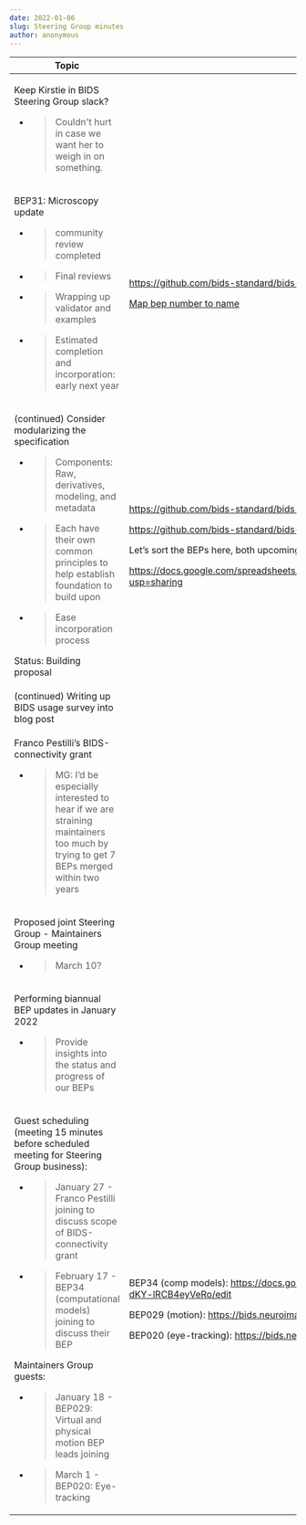 ```yaml
---
date: 2022-01-06
slug: Steering Group minutes
author: anonymous
---
```





<!-- more -->



<table>
 <thead>
  <tr class="header">
   <th>
    Topic
   </th>
   <th>
    Relevant Links
   </th>
  </tr>
 </thead>
 <tbody>
  <tr class="odd">
   <td>
    <p>
     Keep Kirstie in BIDS Steering Group slack?
    </p>
    <ul>
     <li>
      <blockquote>
       <p>
        Couldn't hurt in case we want her to weigh in on something.
       </p>
      </blockquote>
     </li>
    </ul>
   </td>
   <td>
   </td>
  </tr>
  <tr class="even">
   <td>
    <p>
     BEP31: Microscopy update
    </p>
    <ul>
     <li>
      <blockquote>
       <p>
        community review completed
       </p>
      </blockquote>
     </li>
     <li>
      <blockquote>
       <p>
        Final reviews
       </p>
      </blockquote>
     </li>
     <li>
      <blockquote>
       <p>
        Wrapping up validator and examples
       </p>
      </blockquote>
     </li>
     <li>
      <blockquote>
       <p>
        Estimated completion and incorporation: early next year
       </p>
      </blockquote>
     </li>
    </ul>
   </td>
   <td>
    <p>
     <a href="https://github.com/bids-standard/bids-specification/pull/881">
      <span class="underline">
       https://github.com/bids-standard/bids-specification/pull/881
      </span>
     </a>
    </p>
    <p>
     <a href="https://bids.neuroimaging.io/get_involved.html#extending-the-bids-specification">
      <span class="underline">
       Map bep number to name
      </span>
     </a>
    </p>
   </td>
  </tr>
  <tr class="odd">
   <td>
    <p>
     (continued) Consider modularizing the specification
    </p>
    <ul>
     <li>
      <blockquote>
       <p>
        Components: Raw, derivatives, modeling, and metadata
       </p>
      </blockquote>
     </li>
     <li>
      <blockquote>
       <p>
        Each have their own common principles to help establish foundation to build upon
       </p>
      </blockquote>
     </li>
     <li>
      <blockquote>
       <p>
        Ease incorporation process
       </p>
      </blockquote>
     </li>
    </ul>
    <p>
     Status: Building proposal
    </p>
   </td>
   <td>
    <p>
     <a href="https://github.com/bids-standard/bids-specification/issues/255">
      <span class="underline">
       https://github.com/bids-standard/bids-specification/issues/255
      </span>
     </a>
    </p>
    <p>
     <a href="https://github.com/bids-standard/bids-specification/issues/401">
      <span class="underline">
       https://github.com/bids-standard/bids-specification/issues/401
      </span>
     </a>
    </p>
    <p>
     Let’s sort the BEPs here, both upcoming and old:
    </p>
    <p>
     <a href="https://docs.google.com/spreadsheets/d/1im1AmDfEBRtFOtQlv_atUtOH8xyiEmL_QsstKKQ6_eE/edit?usp=sharing">
      <span class="underline">
       https://docs.google.com/spreadsheets/d/1im1AmDfEBRtFOtQlv_atUtOH8xyiEmL_QsstKKQ6_eE/edit?usp=sharing
      </span>
     </a>
    </p>
   </td>
  </tr>
  <tr class="even">
   <td>
    (continued) Writing up BIDS usage survey into blog post
   </td>
   <td>
   </td>
  </tr>
  <tr class="odd">
   <td>
    <p>
     Franco Pestilli’s BIDS-connectivity grant
    </p>
    <ul>
     <li>
      <blockquote>
       <p>
        MG: I’d be especially interested to hear if we are straining maintainers too much by trying to get 7 BEPs merged within two years
       </p>
      </blockquote>
     </li>
    </ul>
   </td>
   <td>
   </td>
  </tr>
  <tr class="even">
   <td>
    <p>
     Proposed joint Steering Group - Maintainers Group meeting
    </p>
    <ul>
     <li>
      <blockquote>
       <p>
        March 10?
       </p>
      </blockquote>
     </li>
    </ul>
   </td>
   <td>
   </td>
  </tr>
  <tr class="odd">
   <td>
    <p>
     Performing biannual BEP updates in January 2022
    </p>
    <ul>
     <li>
      <blockquote>
       <p>
        Provide insights into the status and progress of our BEPs
       </p>
      </blockquote>
     </li>
    </ul>
   </td>
   <td>
   </td>
  </tr>
  <tr class="even">
   <td>
    <p>
     Guest scheduling (meeting 15 minutes before scheduled meeting for Steering Group business):
    </p>
    <ul>
     <li>
      <blockquote>
       <p>
        January 27 - Franco Pestilli joining to discuss scope of BIDS-connectivity grant
       </p>
      </blockquote>
     </li>
     <li>
      <blockquote>
       <p>
        February 17 - BEP34 (computational models) joining to discuss their BEP
       </p>
      </blockquote>
     </li>
    </ul>
    <p>
     Maintainers Group guests:
    </p>
    <ul>
     <li>
      <blockquote>
       <p>
        January 18 - BEP029: Virtual and physical motion BEP leads joining
       </p>
      </blockquote>
     </li>
     <li>
      <blockquote>
       <p>
        March 1 - BEP020: Eye-tracking
       </p>
      </blockquote>
     </li>
    </ul>
   </td>
   <td>
    <p>
     BEP34 (comp models):
     <a href="https://docs.google.com/document/d/1NT1ERdL41oz3NibIFRyVQ2iR8xH-dKY-lRCB4eyVeRo/edit">
      <span class="underline">
       https://docs.google.com/document/d/1NT1ERdL41oz3NibIFRyVQ2iR8xH-dKY-lRCB4eyVeRo/edit
      </span>
     </a>
    </p>
    <p>
     BEP029 (motion):
     <a href="https://bids.neuroimaging.io/bep029">
      <span class="underline">
       https://bids.neuroimaging.io/bep029
      </span>
     </a>
    </p>
    <p>
     BEP020 (eye-tracking):
     <a href="https://bids.neuroimaging.io/bep020">
      <span class="underline">
       https://bids.neuroimaging.io/bep020
      </span>
     </a>
    </p>
   </td>
  </tr>
 </tbody>
</table>
